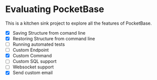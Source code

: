 # Evaluating PocketBase

This is a kitchen sink project to explore all the features of PocketBase.

* [x] Saving Structure from comand line
* [x] Restoring Structure from command line
* [ ] Running automated tests
* [ ] Custom Endpoint
* [x] Custom Command
* [ ] Custom SQL support
* [ ] Websocket support
* [x] Send custom email

